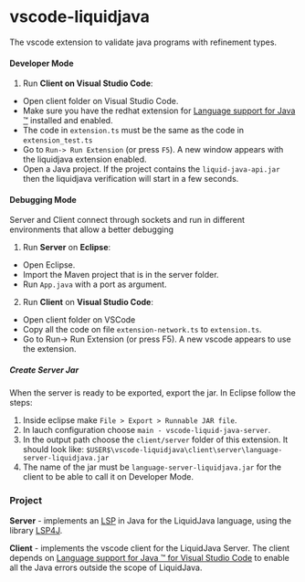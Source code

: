 # vscode-liquidjava

The vscode extension to validate java programs with refinement types.

#### Developer Mode
1. Run **Client on Visual Studio Code**:
* Open client folder on Visual Studio Code.
* Make sure you have the redhat extension for [Language support for Java ™](https://github.com/redhat-developer/vscode-java) installed and enabled.
* The code in `extension.ts` must be the same as the code in `extension_test.ts`
* Go to `Run-> Run Extension` (or press `F5`). A new window appears with the liquidjava extension enabled.
* Open a Java project. If the project contains the `liquid-java-api.jar` then the liquidjava verification will start in a few seconds. 

#### Debugging Mode
Server and Client connect through sockets and run in different environments that allow a better debugging
1. Run **Server** on **Eclipse**:
* Open Eclipse.
* Import the Maven project that is in the server folder. 
* Run `App.java` with a port as argument.

2. Run **Client** on **Visual Studio Code**:
* Open client folder on VSCode
* Copy all the code on file `extension-network.ts` to `extension.ts`.
* Go to Run-> Run Extension (or press F5). A new vscode appears to use the extension.

##### Create Server Jar
When the server is ready to be exported, export the jar. In Eclipse follow the steps:
1. Inside eclipse make `File > Export > Runnable JAR file`. 
2. In lauch configuration choose `main - vscode-liquid-java-server`. 
3. In the output path choose the `client/server` folder of this extension. It should look like: `$USER$\vscode-liquidjava\client\server\language-server-liquidjava.jar`
4. The name of the jar must be `language-server-liquidjava.jar` for the client to be able to call it on Developer Mode.

### Project 
**Server** - implements an [LSP](https://microsoft.github.io/language-server-protocol/) in Java for the LiquidJava language, using the library [LSP4J](https://github.com/eclipse/lsp4j). 

**Client** - implements the vscode client for the LiquidJava Server.
The client depends on [Language support for Java ™ for Visual Studio Code](https://github.com/redhat-developer/vscode-java) to enable all the Java errors outside the scope of LiquidJava.
